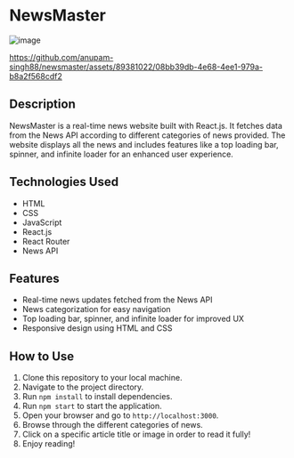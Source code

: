# NewsMaster
![image](https://github.com/anupam-singh88/newsmaster/assets/89381022/7554dca9-aba7-4fe6-b2b1-9b01fdecc45b)

https://github.com/anupam-singh88/newsmaster/assets/89381022/08bb39db-4e68-4ee1-979a-b8a2f568cdf2

## Description
NewsMaster is a real-time news website built with React.js. It fetches data from the News API according to different categories of news provided. The website displays all the news and includes features like a top loading bar, spinner, and infinite loader for an enhanced user experience.

## Technologies Used




- HTML
- CSS
- JavaScript
- React.js
- React Router
- News API

## Features
- Real-time news updates fetched from the News API
- News categorization for easy navigation
- Top loading bar, spinner, and infinite loader for improved UX
- Responsive design using HTML and CSS

## How to Use
1. Clone this repository to your local machine.
2. Navigate to the project directory.
3. Run `npm install` to install dependencies.
4. Run `npm start` to start the application.
5. Open your browser and go to `http://localhost:3000`.
6. Browse through the different categories of news.
7. Click on a specific article title or image in order to read it fully!
8. Enjoy reading!
